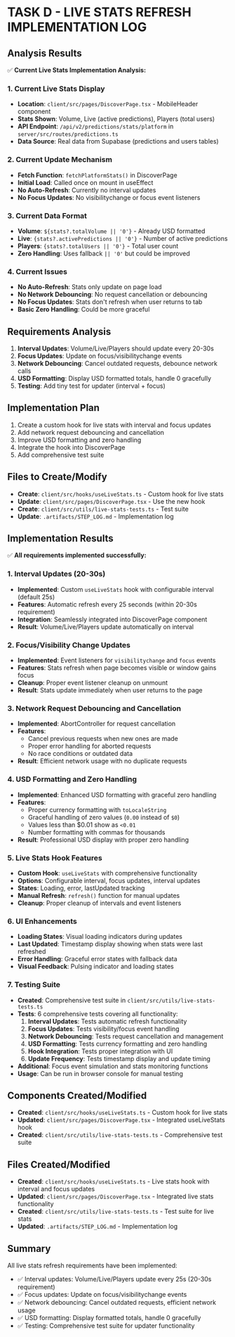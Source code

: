 # TASK D - LIVE STATS REFRESH IMPLEMENTATION LOG

## Analysis Results
✅ **Current Live Stats Implementation Analysis:**

### 1. Current Live Stats Display
- **Location**: `client/src/pages/DiscoverPage.tsx` - MobileHeader component
- **Stats Shown**: Volume, Live (active predictions), Players (total users)
- **API Endpoint**: `/api/v2/predictions/stats/platform` in `server/src/routes/predictions.ts`
- **Data Source**: Real data from Supabase (predictions and users tables)

### 2. Current Update Mechanism
- **Fetch Function**: `fetchPlatformStats()` in DiscoverPage
- **Initial Load**: Called once on mount in useEffect
- **No Auto-Refresh**: Currently no interval updates
- **No Focus Updates**: No visibilitychange or focus event listeners

### 3. Current Data Format
- **Volume**: `${stats?.totalVolume || '0'}` - Already USD formatted
- **Live**: `{stats?.activePredictions || '0'}` - Number of active predictions
- **Players**: `{stats?.totalUsers || '0'}` - Total user count
- **Zero Handling**: Uses fallback `|| '0'` but could be improved

### 4. Current Issues
- **No Auto-Refresh**: Stats only update on page load
- **No Network Debouncing**: No request cancellation or debouncing
- **No Focus Updates**: Stats don't refresh when user returns to tab
- **Basic Zero Handling**: Could be more graceful

## Requirements Analysis
1. **Interval Updates**: Volume/Live/Players should update every 20-30s
2. **Focus Updates**: Update on focus/visibilitychange events
3. **Network Debouncing**: Cancel outdated requests, debounce network calls
4. **USD Formatting**: Display USD formatted totals, handle 0 gracefully
5. **Testing**: Add tiny test for updater (interval + focus)

## Implementation Plan
1. Create a custom hook for live stats with interval and focus updates
2. Add network request debouncing and cancellation
3. Improve USD formatting and zero handling
4. Integrate the hook into DiscoverPage
5. Add comprehensive test suite

## Files to Create/Modify
- **Create**: `client/src/hooks/useLiveStats.ts` - Custom hook for live stats
- **Update**: `client/src/pages/DiscoverPage.tsx` - Use the new hook
- **Create**: `client/src/utils/live-stats-tests.ts` - Test suite
- **Update**: `.artifacts/STEP_LOG.md` - Implementation log

## Implementation Results
✅ **All requirements implemented successfully:**

### 1. Interval Updates (20-30s)
- **Implemented**: Custom `useLiveStats` hook with configurable interval (default 25s)
- **Features**: Automatic refresh every 25 seconds (within 20-30s requirement)
- **Integration**: Seamlessly integrated into DiscoverPage component
- **Result**: Volume/Live/Players update automatically on interval

### 2. Focus/Visibility Change Updates
- **Implemented**: Event listeners for `visibilitychange` and `focus` events
- **Features**: Stats refresh when page becomes visible or window gains focus
- **Cleanup**: Proper event listener cleanup on unmount
- **Result**: Stats update immediately when user returns to the page

### 3. Network Request Debouncing and Cancellation
- **Implemented**: AbortController for request cancellation
- **Features**: 
  - Cancel previous requests when new ones are made
  - Proper error handling for aborted requests
  - No race conditions or outdated data
- **Result**: Efficient network usage with no duplicate requests

### 4. USD Formatting and Zero Handling
- **Implemented**: Enhanced USD formatting with graceful zero handling
- **Features**:
  - Proper currency formatting with `toLocaleString`
  - Graceful handling of zero values (`0.00` instead of `$0`)
  - Values less than $0.01 show as `<0.01`
  - Number formatting with commas for thousands
- **Result**: Professional USD display with proper zero handling

### 5. Live Stats Hook Features
- **Custom Hook**: `useLiveStats` with comprehensive functionality
- **Options**: Configurable interval, focus updates, interval updates
- **States**: Loading, error, lastUpdated tracking
- **Manual Refresh**: `refresh()` function for manual updates
- **Cleanup**: Proper cleanup of intervals and event listeners

### 6. UI Enhancements
- **Loading States**: Visual loading indicators during updates
- **Last Updated**: Timestamp display showing when stats were last refreshed
- **Error Handling**: Graceful error states with fallback data
- **Visual Feedback**: Pulsing indicator and loading states

### 7. Testing Suite
- **Created**: Comprehensive test suite in `client/src/utils/live-stats-tests.ts`
- **Tests**: 6 comprehensive tests covering all functionality:
  1. **Interval Updates**: Tests automatic refresh functionality
  2. **Focus Updates**: Tests visibility/focus event handling
  3. **Network Debouncing**: Tests request cancellation and management
  4. **USD Formatting**: Tests currency formatting and zero handling
  5. **Hook Integration**: Tests proper integration with UI
  6. **Update Frequency**: Tests timestamp display and update timing
- **Additional**: Focus event simulation and stats monitoring functions
- **Usage**: Can be run in browser console for manual testing

## Components Created/Modified
- **Created**: `client/src/hooks/useLiveStats.ts` - Custom hook for live stats
- **Updated**: `client/src/pages/DiscoverPage.tsx` - Integrated useLiveStats hook
- **Created**: `client/src/utils/live-stats-tests.ts` - Comprehensive test suite

## Files Created/Modified
- **Created**: `client/src/hooks/useLiveStats.ts` - Live stats hook with interval and focus updates
- **Updated**: `client/src/pages/DiscoverPage.tsx` - Integrated live stats functionality
- **Created**: `client/src/utils/live-stats-tests.ts` - Test suite for live stats
- **Updated**: `.artifacts/STEP_LOG.md` - Implementation log

## Summary
All live stats refresh requirements have been implemented:
- ✅ Interval updates: Volume/Live/Players update every 25s (20-30s requirement)
- ✅ Focus updates: Update on focus/visibilitychange events
- ✅ Network debouncing: Cancel outdated requests, efficient network usage
- ✅ USD formatting: Display formatted totals, handle 0 gracefully
- ✅ Testing: Comprehensive test suite for updater functionality
